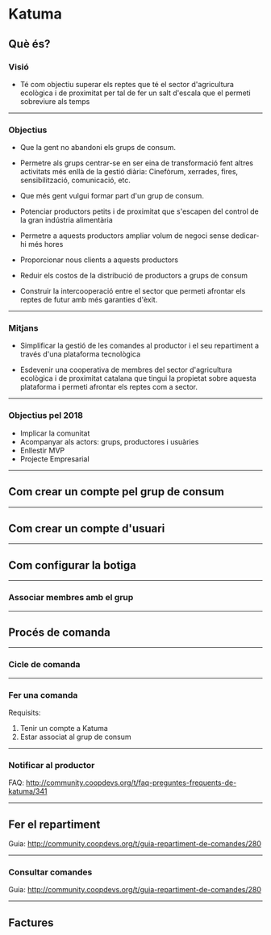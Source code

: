 # Katuma

## Què és?

### Visió

* Té com objectiu superar els reptes que té el sector d'agricultura ecològica i de proximitat per tal de fer un salt d'escala que el permeti sobreviure als temps

---

### Objectius

* Que la gent no abandoni els grups de consum.

* Permetre als grups centrar-se en ser eina de transformació fent altres
    activitats més enllà de la gestió diària: Cinefòrum, xerrades, fires,
    sensibilització, comunicació, etc.

* Que més gent vulgui formar part d'un grup de consum.

* Potenciar productors petits i de proximitat que s'escapen del control de la
    gran indústria alimentària

* Permetre a aquests productors ampliar volum de negoci sense dedicar-hi més hores

* Proporcionar nous clients a aquests productors

* Reduir els costos de la distribució de productors a grups de consum

* Construir la intercooperació entre el sector que permeti afrontar els reptes de futur amb més garanties d'èxit.

---

### Mitjans

* Simplificar la gestió de les comandes al productor i el seu repartiment a través d'una plataforma tecnològica

* Esdevenir una cooperativa de membres del sector d'agricultura ecològica i de proximitat catalana que tingui la propietat sobre aquesta plataforma i permeti afrontar els reptes com a sector.

---

### Objectius pel 2018

* Implicar la comunitat
* Acompanyar als actors: grups, productores i usuàries
* Enllestir MVP
* Projecte Empresarial

---

## Com crear un compte pel grup de consum

---

## Com crear un compte d'usuari

---

## Com configurar la botiga

---

### Associar membres amb el grup

---

## Procés de comanda

---

### Cicle de comanda

---

### Fer una comanda

Requisits:

1. Tenir un compte a Katuma
2. Estar associat al grup de consum

---

### Notificar al productor

FAQ: http://community.coopdevs.org/t/faq-preguntes-frequents-de-katuma/341

---

## Fer el repartiment

Guia: http://community.coopdevs.org/t/guia-repartiment-de-comandes/280

---

### Consultar comandes

Guia: http://community.coopdevs.org/t/guia-repartiment-de-comandes/280

---

## Factures
